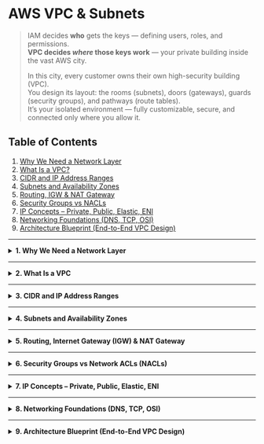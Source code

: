 # AWS VPC & Subnets 

> IAM decides **who** gets the keys — defining users, roles, and permissions.  
> **VPC decides _where_ those keys work** — your private building inside the vast AWS city.  
>  
> In this city, every customer owns their own high-security building (VPC).  
> You design its layout: the rooms (subnets), doors (gateways), guards (security groups), and pathways (route tables).  
> It’s your isolated environment — fully customizable, secure, and connected only where you allow it.


## Table of Contents
1. [Why We Need a Network Layer](#1-why-we-need-a-network-layer)  
2. [What Is a VPC?](#2-what-is-a-vpc)  
3. [CIDR and IP Address Ranges](#3-cidr-and-ip-address-ranges)  
4. [Subnets and Availability Zones](#4-subnets-and-availability-zones)  
5. [Routing, IGW & NAT Gateway](#5-routing-igw--nat-gateway)  
6. [Security Groups vs NACLs](#6-security-groups-vs-nacls)  
7. [IP Concepts – Private, Public, Elastic, ENI](#7-ip-concepts--private-public-elastic-eni)  
8. [Networking Foundations (DNS, TCP, OSI)](#8-networking-foundations-dns-tcp-osi)  
9. [Architecture Blueprint (End-to-End VPC Design)](#9-architecture-blueprint-end-to-end-vpc-design)  

---

<details>
<summary><strong>1. Why We Need a Network Layer</strong></summary>

Before the cloud, every company had its own physical space — a **server room full of blinking racks**, **tangled cables**, and **heavy routers** stacked like Lego blocks.  
Each application lived there, connected through actual wires. Expanding meant buying new machines, finding space, and rewiring everything.

Then came **AWS**, offering the same setup — but without the metal and cables.  
Now you build that whole network **virtually**.  
No electricians, no switches, no walls — just diagrams and clicks.  
That virtual space you design is your **VPC (Virtual Private Cloud)**.

Think of AWS as a huge city filled with skyscrapers (accounts).  
Inside that city, **your VPC is a private building** — fully yours.  
You decide:
- Who gets the keys to the building (**security**).
- Which rooms face the street (**public subnets**).
- Which stay locked inside (**private subnets**).
- How the hallways connect rooms (**route tables**).

Without a VPC, every AWS resource would just float around the city with no walls or doors — anyone could walk anywhere.  
**VPC gives you boundaries, privacy, and structure** — your own secure floor plan inside the AWS city.

```
AWS City (many accounts)
└── Your Account (one skyscraper among many)
    └── Your VPC = Your Private Building
        ├── Security = Keys & Guards at doors (IAM/Security Groups/NACLs)
        ├── Route Tables = Hallways deciding which room reaches which
        ├── Internet Gateway = Main entrance to the street (Internet)
        ├── Public Subnet = Street-facing rooms (web/bastion)
        │     └─ EC2/Web Server (has public + private IP)
        └── Private Subnet = Internal rooms (DB/app)
              └─ RDS/EC2 App (private IP only; no direct street access)
```

Traffic flow examples:
Internet User → Main Entrance (IGW) → Lobby → Public Room (Web)
Public Room (Web) → Hallway (Route) → Private Room (DB)  [internal only]

```
┌────────────────────────────────────┐
│             AWS  city              │
│   ┌────────────────────────────┐   │
│   │  Your Private skyscrapers  │   │
│   │     (VPC 10.0.0.0/16)      │   │
│   └────────────────────────────┘   │
└────────────────────────────────────┘
```
</details>

---

<details>
<summary><strong>2. What Is a VPC</strong></summary>

---

A **Virtual Private Cloud (VPC)** is your **private building inside the AWS city** — an isolated network space where you decide how things are connected, protected, and accessed.  

Within this building, every floor, door, and hallway is something you control:
- **Subnets** → logical rooms or floors where specific workloads live.  
- **Route Tables** → pathways that decide how traffic moves between rooms.  
- **Internet Gateway (IGW)** → the main door to the public Internet.  
- **NAT Gateway** → a controlled backdoor for private systems to go out safely.  
- **Security Groups & NACLs** → firewalls at different levels — instance and subnet.  

When you first create an AWS account, you get a **Default VPC** (like a pre-built office).  
But professionals usually build **Custom VPCs** — so every range, subnet, and firewall rule is cleanly designed, traceable, and secure.

---

| Component | Purpose | Example |
|------------|----------|----------|
| **VPC** | Network boundary | `10.0.0.0/16` |
| **Subnet** | Sub-division of VPC | `10.0.1.0/24` |
| **Route Table** | Defines traffic paths | Route to IGW / NAT |
| **Internet Gateway (IGW)** | Public Internet access | Web tier in public subnet |
| **NAT Gateway** | Private → Internet (egress) | OS updates from private EC2 |
| **Security Group (SG)** | Instance-level firewall (stateful) | Allow HTTP / SSH |
| **NACL** | Subnet-level firewall (stateless) | Allow / Deny by CIDR / port |

---

### Putting it all together

Now that you know each piece, imagine walking through your AWS building:

- The **VPC** is the building itself — walls define your limits.  
- **Subnets** divide floors by purpose (e.g., web on one, database on another).  
- **Route Tables** define how people and packets move between floors.  
- **IGW** is your public entrance.  
- **NAT Gateway** is your safe exit for internal teams.  
- **Security Groups** protect each server, while **NACLs** secure entire floors.  

---

### 📘 Architecture Overview (Diagram)

```

┌─────────────────────────── AWS Region ────────────────────────────────────────┐
│                                                                               │
│  ┌───────────────────────── VPC (10.0.0.0/16) ─────────────────────────────┐  │
│  │                                                                         │  │
│  │  ┌──────────────────── Public Subnet (10.0.1.0/24) ──────────────────┐  │  │
│  │  │  ↳ NACL: Subnet-level firewall (stateless)                        │  │  │
│  │  │      • Inbound: Allow 80,443,22                                   │  │  │
│  │  │      • Outbound: Allow 1024–65535                                 │  │  │
│  │  │                                                                   │  │  │
│  │  │   ┌──────────── EC2: Web Server (Public) ───────────┐             │  │  │
│  │  │   │  ↳ Security Group (SG): Instance-level firewall │             │  │  │
│  │  │   │     • Inbound: 80,443 from 0.0.0.0/0            │             │  │  │
│  │  │   │     • Outbound: All (stateful auto-return)      │             │  │  │
│  │  │   └─────────────────────────────────────────────────┘             │  │  │
│  │  │                                                                   │  │  │
│  │  │   NAT Gateway (for Private Subnet outbound Internet)              │  │  │
│  │  │   Route Table: 0.0.0.0/0 → IGW                                    │  │  │
│  │  └───────────────────────────────────────────────────────────────────┘  │  │
│  │                                                                         │  │
│  │  ┌──────────────────── Private Subnet (10.0.2.0/24) ─────────────────┐  │  │
│  │  │  ↳ NACL: Subnet-level firewall (stateless)                        │  │  │
│  │  │      • Inbound: Allow 3306 (MySQL) from Public Subnet             │  │  │
│  │  │      • Outbound: Allow 80,443 → NAT                               │  │  │
│  │  │                                                                   │  │  │
│  │  │   ┌──────────── EC2: App Server ───────────┐                      │  │  │
│  │  │   │  ↳ SG: Allow 3306 inbound from Web SG  │                      │  │  │
│  │  │   │  ↳ Outbound: All                       │                      │  │  │
│  │  │   └────────────────────────────────────────┘                      │  │  │
│  │  │                                                                   │  │  │
│  │  │   RDS Database (same subnet or isolated subnet)                   │  │  │
│  │  │   ↳ SG: Allow inbound 3306 only from App SG                       │  │  │
│  │  │   Route Table: 0.0.0.0/0 → NAT                                    │  │  │
│  │  └───────────────────────────────────────────────────────────────────┘  │  │
│  │                                                                         │  │
│  └────────────────────────────│         │──────────────────────────────────┘  │
│          IGW ↔ Internet Gate Way                                              │
└───────────────────────────────────────────────────────────────────────────────┘

```
 **User-Oriented Flow Summary**

1. **User (Browser/SSH Client)**  
   → sends a request to access the EC2 instance (for example, to open a website or start an SSH session).

2. **Internet → Internet Gateway (IGW)**  
   → The request first passes through the **Internet Gateway**, which connects the AWS VPC to the Internet.

3. **Public Subnet (protected by Network Access Control List – NACL)**  
   → The packet enters the public subnet where firewall rules at the subnet level (NACL) allow or deny the request.

4. **EC2 Instance (secured by Security Group – SG)**  
   → The instance’s **Security Group** checks whether traffic on ports 22 (SSH) or 80/443 (HTTP/HTTPS) is allowed.  
   If allowed, the user reaches the EC2 instance running an Apache/Nginx server or terminal environment.

5. **Public EC2 Instance → Private EC2 Instance / Relational Database Service (RDS)**  
   → Internal traffic moves over the **local route** within the VPC (no Internet involvement).  
   The web server can fetch content, connect to a database, or run learning material (e.g., Bash/Git examples from W3Schools).

6. **Private EC2 Instance → Network Address Translation Gateway (NAT Gateway)**  
   → When the private instance needs to download updates, learning scripts, or Git repositories,  
   it uses the **NAT Gateway** in the public subnet to access the Internet securely (outbound only).

7. **Return Path**  
   → Responses from the instance (webpage, terminal output, or Git clone result) follow the same route in reverse,  
   returning through the IGW to the user’s browser or SSH client. 

</details>

---
<details>
<summary><strong>3. CIDR and IP Address Ranges</strong></summary>

---

Before you design rooms or hallways inside your private AWS building, you first decide **how much land the building covers** and **how many rooms can fit inside**.  
That boundary is defined by **CIDR (Classless Inter-Domain Routing)** — it decides the total number of IP addresses your VPC owns.

---

### 3.1 The idea behind CIDR

A CIDR block looks like `10.0.0.0/16`.  
The first part (`10.0.0.0`) is the **starting address**, and the number after the slash (`/16`) tells AWS how much of that address range belongs to you.

The **smaller the number after the slash**, the **larger** your space.  
Each increase in the slash makes your range smaller — fewer addresses to hand out.

```
10.0.0.0/16  →  65,536 total addresses
10.0.1.0/24  →     256 total addresses
10.0.3.0/28  →      16 total addresses
```
Each block size comes from the same simple rule:

> **Total IPs = 2^(32 – Subnet Mask)**

AWS keeps things practical — it only allows CIDRs between **/16** (largest) and **/28** (smallest),
and automatically holds back **5 IPs per subnet** for its own internal use.

---

### 3.2 A local picture — Florida & Delray Beach

Imagine your **entire office building (VPC)** spans a large property — say `10.0.0.0/16`.  
Each **floor (Subnet)** represents a smaller section like `10.0.1.0/24`,  
and each **office room (EC2 instance)** inside that floor gets its own private address such as `10.0.1.5`.  

No floor can extend beyond the total land your building occupies,  
ensuring each department (subnet) stays organized and isolated within the same property.

```
VPC (10.0.0.0/16) → Entire building
Subnet (10.0.1.0/24) → One floor
EC2 (10.0.1.5) → One office room
```

---

<details>
<summary><strong> Math & Sizing (How many IPs fit?)</strong></summary>

---
### 3.3 Math & Sizing (How many IPs fit?)

You size your space with one rule:

**Total IPs = 2^(32 − Subnet Mask)**  
AWS lets you build between **/16** (largest) and **/28** (smallest).  
Inside every subnet, AWS reserves 5 IPs (router, DNS, network ID, future use, broadcast).  
So: **Usable = Total − 5**

| CIDR | Total IPs | Usable IPs (Total − 5) | When to use it |
|------|-----------|------------------------|----------------|
| **/16** | 65,536 | 65,531 | Whole VPC range for large environments |
| **/17** | 32,768 | 32,763 | Big multi-AZ footprints |
| **/18** | 16,384 | 16,379 | Growing environments with many subnets |
| **/19** | 8,192 | 8,187 | Medium scale deployments |
| **/20** | 4,096 | 4,091 | Common “large subnet” size |
| **/21** | 2,048 | 2,043 | App tiers with room to grow |
| **/22** | 1,024 | 1,019 | Busy service subnets |
| **/23** | 512 | 507 | Moderate traffic tiers |
| **/24** | 256 | 251 | Standard subnet size (very common) |
| **/25** | 128 | 123 | Smaller tiers / labs |
| **/26** | 64 | 59 | Tight tiers, NAT or ALB subnets |
| **/27** | 32 | 27 | Tiny control planes |
| **/28** | 16 | 11 | Minimum AWS size (test or jump box) |

> Anything below /28 (i.e., /29 to /32) is not supported for AWS subnets.

---

### 3.4 Quick examples

* `10.0.0.0/16` → 2^(32−16) = 2^16 = 65,536 total → 65,531 usable  
* `10.0.1.0/24` → 2^(32−24) = 2^8 = 256 total → 251 usable  
* `172.31.0.0/20` → 2^(32−20) = 2^12 = 4,096 total → 4,091 usable  
* `10.0.3.0/28` → 2^(32−28) = 2^4 = 16 total → 11 usable  

</details>

</details>

---

<details>
<summary><strong>4. Subnets and Availability Zones</strong></summary>

---

Once your VPC’s boundaries are defined, the next step is to **divide that space** into smaller, functional zones — called **Subnets**.  
A subnet is a logical segment of your VPC that lives entirely inside **one Availability Zone (AZ)**.  
Each subnet is built for a specific purpose: some are open to the Internet, others stay private and isolated.

---

### 4.1 Public vs Private Subnets

| Subnet Type | Connectivity | Common Use |
|--------------|--------------|------------|
| **Public Subnet** | Connected to the Internet Gateway (IGW) | Web servers, bastion hosts |
| **Private Subnet** | Connected to a NAT Gateway (outbound only) | Databases, backend applications |

✅ **Design Principle:**  
For fault tolerance and high availability, create **one public and one private subnet per AZ**.  
Each pair belongs to a different Availability Zone — so if one AZ fails, the other continues operating normally.

---

### 4.2 How subnets fit into your AWS building

Imagine your **VPC as the building**, and each **subnet as a floor**.  
Some floors are **public-facing** — they host reception or web servers that interact with visitors.  
Other floors are **restricted zones** — accessible only to staff and internal systems like databases or application servers.  

Each subnet connects to the rest of the building using **route tables**,  
and the presence (or absence) of an **Internet Gateway** decides whether that subnet is publicly reachable.

---

### 4.3 Example Layout

```

VPC (10.0.0.0/16)
├─ Public Subnet A (10.0.1.0/24)
├─ Private Subnet A (10.0.2.0/24)
├─ Public Subnet B (10.0.3.0/24)
└─ Private Subnet B (10.0.4.0/24)

```

Here, each pair (Public A + Private A, Public B + Private B) sits in different **Availability Zones**,  
creating redundancy across the region.

---

### 4.4 Architecture Snapshot

```

┌───────────────────────────── AWS Region ──────────────────────────────┐
│                                                                       │
│ ┌────────────────────────── VPC (10.0.0.0/16) ──────────────────────┐ │
│ │                                                                   │ │
│ │    Availability Zone A      Availability Zone B                   │ │
│ │ ┌───────────────────────┐ ┌───────────────────────┐               │ │
│ │ │ Public Subnet A       │ │ Public Subnet B       │               │ │
│ │ │ (10.0.1.0/24)         │ │ (10.0.3.0/24)         │               │ │
│ │ │ → Internet Gateway    │ │ → Internet Gateway    │               │ │
│ │ └───────────────────────┘ └───────────────────────┘               │ │
│ │ ┌───────────────────────┐ ┌───────────────────────┐               │ │
│ │ │ Private Subnet A      │ │ Private Subnet B      │               │ │
│ │ │ (10.0.2.0/24)         │ │ (10.0.4.0/24)         │               │ │
│ │ │ → NAT Gateway (out)   │ │ → NAT Gateway (out)   │               │ │
│ │ └───────────────────────┘ └───────────────────────┘               │ │
│ │                                                                   │ │
│ └───────────────────────────────────────────────────────────────────┘ │
│                                                                       │
└───────────────────────────────────────────────────────────────────────┘

```

Each subnet connects to the Internet or other subnets **only through defined routes**,  
ensuring clear separation between public-facing workloads and internal systems.

</details>

---

<details>
<summary><strong>5. Routing, Internet Gateway (IGW) & NAT Gateway</strong></summary>

---

Every subnet inside your VPC needs a **Route Table** — a set of rules that decide **where network traffic should go**.  
These routes determine how instances inside your VPC communicate with each other and with the outside world.

---

### 5.1 How Routing Works

Each subnet in your VPC is associated with exactly **one route table**.  
When an instance sends a packet, AWS checks the route table of that subnet and decides the next hop based on the destination IP address.

| Destination | Target | Purpose |
|--------------|---------|----------|
| `10.0.0.0/16` | `local` | Internal communication within the VPC |
| `0.0.0.0/0` | `igw-xxxx` | Outbound access to the Internet |
| `0.0.0.0/0` | `nat-xxxx` | Private subnet outbound Internet via NAT Gateway |

---

### 5.2 Internet Gateway (IGW)

An **Internet Gateway** connects your VPC to the Internet.  
It allows traffic to flow in and out for public subnets.  
Any instance with a public or Elastic IP and a route to the IGW can communicate directly with external networks.

| Feature | Description |
|----------|-------------|
| **Scope** | One per VPC |
| **Direction** | Two-way (inbound and outbound) |
| **Attachment** | Must be explicitly attached to the VPC |
| **Cost** | Free of charge |

If a subnet’s route table points `0.0.0.0/0 → IGW`, that subnet becomes **public**.

---

### 5.3 NAT Gateway (Network Address Translation)

A **NAT Gateway** allows private instances (without public IPs) to **initiate outbound connections** to the Internet, such as downloading patches or updates — while blocking all inbound traffic.  

This keeps your internal systems secure while still enabling them to access online resources.

| Feature | Description |
|----------|-------------|
| **Scope** | One per Availability Zone |
| **Direction** | Outbound only (no inbound) |
| **Connectivity** | Uses Elastic IP + resides in a public subnet |
| **Cost** | Charged hourly + per-GB processed |

If a private subnet’s route table points `0.0.0.0/0 → NAT Gateway`, instances inside it can reach the Internet **outbound only**.

---

### 5.4 Example Flow

1. A user accesses your application via the Internet.  
2. The request enters the VPC through the **Internet Gateway** and reaches the **public subnet** (web tier).  
3. The web tier communicates internally with the **private subnet** (app/database tier) via local routing.  
4. Private instances connect to the Internet (for updates or external APIs) through the **NAT Gateway**.  
5. The NAT Gateway forwards responses back, maintaining the private subnet’s isolation.

---

### 5.5 Architecture Snapshot

```

┌────────────────────────────────────────── AWS Region ────────────────────────────────────────┐
│                                                                                              │
│       ┌───────────────────────────── VPC (10.0.0.0/16) ───────────────────────────────┐      │
│       │                                                                               │      │
│       │  Public Subnet (10.0.1.0/24)           Private Subnet (10.0.2.0/24)           │      │
│       │  ┌────────────────────────────┐        ┌────────────────────────────┐         │      │
│       │  │  EC2: Web Server (Public)  │        │ EC2: App/DB (Private)      │         │      │
│       │  │  Route: 0.0.0.0/0 → IGW    │        │ Route: 0.0.0.0/0 → NAT     │         │      │
│       │  └────────────────────────────┘        └────────────────────────────┘         │      │
│       │                                                                               │      │
│       │  IGW ↔ Internet                                                               │      │
│       │  NAT Gateway (in public subnet) → Outbound for private subnet                 │      │
│       │                                                                               │      │
│       └───────────────────────────────────────────────────────────────────────────────┘      │
│                                                                                              │
└──────────────────────────────────────────────────────────────────────────────────────────────┘

```

Traffic Summary:  
- **Inbound Internet → IGW → Public Subnet → EC2 (Web/App)**  
- **Internal traffic → Route Table (local)**  
- **Private outbound → NAT Gateway → IGW → Internet**

</details>

---

<details>
<summary><strong>6. Security Groups vs Network ACLs (NACLs)</strong></summary>

---

Once your network layout is built, the next question is **who gets access** and **at what level**.  
AWS gives you two primary layers of control:

1. **Security Groups (SG)** – act at the **instance level**.  
2. **Network ACLs (NACLs)** – act at the **subnet level**.

Together, they form your building’s **security framework** — door locks for individual rooms (SGs) and entry gates for entire floors (NACLs).

---

### 6.1 Security Groups (SG)

A **Security Group** is a **stateful firewall** attached to individual EC2 instances, load balancers, or other resources.  
Stateful means that if an inbound rule allows traffic in, the corresponding outbound traffic is automatically allowed — even if there’s no explicit outbound rule.

| Feature | Description |
|----------|-------------|
| **Level** | Instance (EC2, ENI, ALB, etc.) |
| **Behavior** | Stateful – return traffic automatically allowed |
| **Rules** | Only “Allow” rules (no Deny) |
| **Default Behavior** | Deny all inbound, allow all outbound |
| **Typical Use** | Web servers, application servers |

**Example – Web Server SG**
┌────────────────────────────────────────────────────────────────────────┐
| Direction  | Protocol  | Port            | Source   | Purpose          |
|------------|-----------|-----------------|----------|------------------|
| Inbound    | TCP       | 22 | 0.0.0.0/0  | SSH      | for admin access |
| Inbound    | TCP       | 80 | 0.0.0.0/0  | HTTP     | web traffic      |
| Inbound    | TCP       | 443 | 0.0.0.0/0 | HTTPS    | secure traffic   |
| Outbound   | All | All | 0.0.0.0/0       | Allow    | return responses |
└────────────────────────────────────────────────────────────────────────┘
---

### 6.2 Network ACLs (NACLs)

A **Network Access Control List (NACL)** is a **stateless firewall** that operates at the **subnet level**.  
Stateless means that inbound and outbound rules are evaluated **separately** — both directions must be explicitly allowed.

| Feature | Description |
|----------|-------------|
| **Level** | Subnet |
| **Behavior** | Stateless – inbound and outbound checked separately |
| **Rules** | Can Allow or Deny |
| **Rule Order** | Evaluated in numeric order (lowest first) |
| **Default Behavior** | Allow all inbound and outbound |
| **Typical Use** | Additional subnet boundary protection |

**Example – Public Subnet NACL**
| Rule # | Direction | Action | Protocol | Port Range | Source | Purpose |
|---------|------------|---------|-----------|-------------|---------|----------|
| 100 | Inbound | ALLOW | TCP | 80,443,22 | 0.0.0.0/0 | Allow web + SSH |
| 110 | Outbound | ALLOW | TCP | 1024–65535 | 0.0.0.0/0 | Allow return traffic |
| * | * | DENY | All | All | All | Default deny catch-all |

---

### 6.3 Comparison Summary

| Feature | **Security Group (SG)** | **Network ACL (NACL)** |
|----------|-------------------------|--------------------------|
| **Level** | Instance (ENI) | Subnet |
| **Statefulness** | ✅ Stateful | ❌ Stateless |
| **Default Behavior** | Inbound Deny / Outbound Allow | Allow All |
| **Supports Deny Rules** | ❌ No | ✅ Yes |
| **Evaluation Order** | All rules apply | Lowest number first |
| **Typical Usage** | Fine-grained access control | Broad subnet boundaries |
| **Recommended Practice** | Use SGs for most cases; NACLs for extra subnet protection | Combined use for layered security |

---

### 6.4 Architecture Snapshot
```
┌──────────────────── VPC (10.0.0.0/16) ─────────────────────┐
│                                                            │
│ ┌──────────────────── Public Subnet ─────────────────────┐ │
│ │ ↳ NACL: Subnet-level filter                            │ │
│ │ • Allows ports 80, 443, 22                             │ │
│ │                                                        │ │
│ │ ┌───────────── EC2 Instance ──────────────┐            │ │
│ │ │ ↳ Security Group: Instance firewall     │            │ │
│ │ │ • Allows 80, 443 inbound                │            │ │
│ │ │ • Outbound auto-allowed                 │            │ │
│ │ └─────────────────────────────────────────┘            │ │
│ └────────────────────────────────────────────────────────┘ │
└────────────────────────────────────────────────────────────┘
```
---

**Quick takeaway:**  
Use **Security Groups** for everyday access control — they’re simple, reliable, and stateful.  
Add **NACLs** only when you need an additional layer of subnet-level defense.

</details>

---

<details>
<summary><strong>7. IP Concepts – Private, Public, Elastic, ENI</strong></summary>

## IP Concepts – Addresses Inside Your Building

Every EC2 instance inside your **VPC (your private building inside the AWS city)** needs an address to communicate — both **internally** and **externally**.  
These addresses define how your resources talk to one another and how they reach the outside Internet.  

Each EC2 instance can have four types of network identifiers:

- **Private IP** → for internal communication within your building (VPC).  
- **Public IP** → for temporary Internet access through the main entrance (Internet Gateway).  
- **Elastic IP** → a permanent, reusable public address for consistent external access.  
- **ENI (Elastic Network Interface)** → the virtual network panel that stores these addresses and connects instances to the network.

---

### 7.1 Private IP – The Room Address Inside Your Building

Whenever you launch an EC2 instance inside your VPC, AWS automatically assigns it a **Private IP address**.  

This address is used for **internal communication** —  
for example, your web server on one floor talking to your database room on another, all within the same secured building.  

A Private IP **remains the same** even if you restart the instance,  
but it is **released permanently** when you remove the instance (terminate it).  

Private IPs are **free of cost** and **invisible from outside the building (the Internet)** — they function only within your internal network boundaries.

**Example**
Instance A → Private IP: 10.0.0.5
Instance B → Private IP: 10.0.0.8

Both rooms can communicate freely because they exist inside the same building (VPC).

**Analogy:**  
A **Private IP** is your **room number inside the building** —  
employees within the same premises can reach you directly,  
but outsiders from the city cannot see or contact you.

---

### 7.2 Public IP – Internet-Facing Address

When an EC2 instance is launched in a **public subnet**, AWS assigns it a **Public IP address**.  
This allows the instance to communicate directly with the Internet through an **Internet Gateway (IGW)**.

A Public IP is **temporary**.  
If you stop or terminate the instance, the address is released and a new one is assigned when it starts again.  
Public IPs are included under the AWS Free Tier for up to 750 hours per month.

**Example**
```

Private IP: 10.0.0.12
Public IP: 3.120.55.23

```

You can connect to the instance using SSH:
```
ssh -i mykey.pem ec2-user@3.120.55.23
```

If the instance restarts, the Public IP might change to a new value such as `13.210.40.50`.

---

### 7.3 Elastic IP – Static Public Address

An **Elastic IP (EIP)** is a **static public IPv4 address** that you allocate to your AWS account.  
Unlike a regular Public IP, an Elastic IP address remains the same even when an instance is stopped, restarted, or replaced.  

You can attach an Elastic IP to any instance in a public subnet, detach it when not needed, and reassign it to another instance at any time.  
Elastic IPs are **free while attached** to a running instance, but AWS charges for **idle addresses** that are allocated but unused.

**Example**

```
Elastic IP: 18.220.45.90
Associated Instance: EC2-Web-Server
```

Even after restart:

```
Elastic IP: 18.220.45.90 (Permanent)
```
---

### 7.4 ENI (Elastic Network Interface)

An **Elastic Network Interface (ENI)** is a **virtual network card** that connects an EC2 instance to the VPC network.  
Each ENI contains one or more **Private IPs**, optional **Public or Elastic IPs**, and associated **Security Groups**.

ENIs can be created independently and attached or detached from instances as needed.  
They are commonly used for **high availability**, **multi-homed network setups**, or **failover configurations**.

| Attribute | Description |
|------------|--------------|
| **Primary ENI** | Created automatically when an instance is launched |
| **Secondary ENI** | Can be attached manually for redundancy or network segregation |
| **Contains** | Private IPs, Public/Elastic IPs, MAC address, Security Groups |
| **Use Case** | Load balancing, failover, or separate management networks |

**Example**
ENI ID: eni-0a12b3c4d567890ef
Attached Instance: EC2-App-Server
Private IP: 10.0.0.8
Public IP: 3.90.55.21
Security Group: sg-0f12a3b4c567890de

---

Here’s that entire **Comparison + Diagram section** rewritten in your new, clean technical format — no analogies, no emojis, just structured AWS clarity.
It fits perfectly after your Elastic IP and ENI sections.

---

### 5. Comparison Summary

| IP Type | Purpose | Persistence | Cost | Notes |
|----------|----------|-------------|------|--------|
| **Private IP** | Internal communication within the VPC | Persists on restart | Free | Used for traffic between instances inside the same VPC |
| **Public IP** | Direct Internet access via IGW | Changes on restart | Free (up to 750 hrs/mo) | Automatically assigned to instances in public subnets |
| **Elastic IP** | Static public IPv4 address | Fixed and reusable | Free if attached; billed if idle | Manually allocated and can be reattached to any instance |
| **ENI** | Network interface for EC2 | N/A | Free | Holds IPs, MAC address, and Security Group associations |

---

### 6. Architecture Overview

```
┌─────────────────────────────── AWS Environment ────────────────────────────────────┐
│                                                                                    │
│   ┌─────────────────────────────── VPC (10.0.0.0/16)───────────────────────────┐   │
│   │                                                                            │   │
│   │  ┌──────────────────── Public Subnet (10.0.1.0/24) ──────────────────┐     │   │
│   │  │  EC2 Instance: Web Server                                         │     │   │
│   │  │  Private IP: 10.0.0.12                                            │     │   │
│   │  │  Public IP: 3.120.55.23                                           │     │   │
│   │  │  Elastic IP (optional): 18.220.45.90                              │     │   │
│   │  │  Route: 0.0.0.0/0 → Internet Gateway (IGW)                        │     │   │
│   │  └───────────────────────────────────────────────────────────────────┘     │   │
│   │                                                                            │   │
│   │  ┌──────────────────── Private Subnet (10.0.2.0/24) ─────────────────┐     │   │
│   │  │  EC2 Instance: Application / Database Server                      │     │   │
│   │  │  Private IP: 10.0.0.8                                             │     │   │
│   │  │  Route: 0.0.0.0/0 → NAT Gateway                                   │     │   │
│   │  │  No Public IP (internal access only)                              │     │   │
│   │  └───────────────────────────────────────────────────────────────────┘     │   │
│   │                                                                            │   │
│   │  IGW ↔ Internet                                                            │   │
│   │  NAT Gateway → Outbound Internet for Private Subnet                        │   │
│   │                                                                            │   │
│   └────────────────────────────────────────────────────────────────────────────┘   │
│                                                                                    │
└────────────────────────────────────────────────────────────────────────────────────┘
```
Traffic Flow Summary:
- Public instance ↔ Internet through **Internet Gateway (IGW)**.  
- Private instance ↔ Internet (outbound only) through **NAT Gateway**.  
- Internal communication via **Private IPs** within the same VPC.  
- **ENI** stores and manages each instance’s IP configuration and Security Groups.

</details>

---

<details>
<summary><strong>8. Networking Foundations (DNS, TCP, OSI)</strong></summary>

## Why do we need prerequisites before OSI?

Before the OSI model starts wrapping and sending data, two things usually happen first:  
1. We find the server’s **IP address**.  
2. We make sure there’s a **reliable connection**.



---

## A) Domain Name System (DNS)

DNS translates a **domain name** (like `google.com`) into its **corresponding IP address**.  
It acts as the Internet’s address book, enabling users to reach servers without memorizing IPs.

**Steps:**
1. Browser checks its local cache.  
2. If not found → asks the **router** → then your **ISP’s DNS**.  
3. ISP may ask **Root** → **TLD** (like `.com`) → **Authoritative** DNS server.  
4. The authoritative server replies with the correct **IP address** (e.g., `142.250.xx.xx`).

> Without DNS, we’d have to memorize IPs instead of names — like remembering every restaurant’s GPS coordinates.

---

## B) Transmission Control Protocol (TCP) – 3-Way Handshake

*Analogy:* Starting a phone call:  
- You: “Hello, can you hear me?”  
- Server: “Yes, I can.”  
- You: “Great, let’s talk.”

**Steps:**
1. **SYN (Synchronize)** → Client: “I want to connect.”  
2. **SYN-ACK (Synchronize + Acknowledge)** → Server: “I hear you; I’m ready.”  
3. **ACK (Acknowledge)** → Client: “Confirmed, let’s begin.”

Now the connection is reliable.  
(When using **HTTPS**, a **TLS handshake** happens right after this to secure the communication.)

---

## C) OSI 7 Layers (Top → Bottom)

---

### Layer 7 — Application

This is where the **user interacts** directly.  
Example: You type `https://www.google.com` → your browser sends an **HTTP/HTTPS request** because **you asked for it**.

Common protocols:  
- **HTTP/HTTPS** – web traffic  
- **FTP** – file transfers  
- **SMTP/IMAP** – emails

---

### Layer 6 — Presentation

Handles **formatting, encryption, and compression** so the data looks correct and secure.  
Example: HTTPS encrypts your message before sending.

---

### Layer 5 — Session

Creates and maintains **sessions** between two systems.  
Example: You log in to **Instagram**, and for the next few minutes you don’t need to log in again — the session is active.  
If you log out or it expires, the session closes.

---

### Layer 4 — Transport

Breaks big data into **segments**, numbers them, and ensures everything arrives correctly.  
Two key protocols live here:

- **TCP** → Reliable, ordered, connection-based (used by HTTPS).  
- **UDP** → Faster, connectionless, no guarantee (used by video calls, games, DNS queries).

Example: Sending a **10 GB wedding video** — it’s split into small numbered pieces that are reassembled on the other side.

---

### Layer 3 — Network

Adds **IP addresses** and decides how to reach the destination.  
Routers pick the **best path** to get data from your computer to the target server.

Example: Going from **Delhi → Mumbai**, there are many roads; the router picks the fastest route.

---

### Layer 2 — Data Link

Works inside your **local network (LAN, Wi-Fi, Ethernet)**.  
It converts **packets → frames** and adds **MAC addresses** for local delivery.

Example: Your router knows which device to send data to — your phone or your laptop — using their unique MAC IDs.

---

### Layer 1 — Physical

Turns everything into **bits (0s and 1s)** and sends them as signals over **wires or air**.  
Examples: Fiber optics, copper cables, Wi-Fi signals.

---

## D) Encapsulation & Decapsulation

When you send data, it moves **down** through all layers (7 → 1).  
When the receiver gets it, it moves **up** (1 → 7).

```

Sender:   L7 → L6 → L5 → L4 → L3 → L2 → L1  (wrap the data)
Network:  --- bits travel through wires/Wi-Fi ---
Receiver: L1 → L2 → L3 → L4 → L5 → L6 → L7  (unwrap the data)

```
---

**Key Takeaways:**
1. **DNS** finds where to send data.  
2. **TCP handshake** makes the connection reliable.  
3. **OSI layers** define how the message is wrapped, sent, and understood.  
4. Each layer adds its own “box” to keep communication smooth and universal.

</details>

---

<details>
<summary><strong>9. Architecture Blueprint (End-to-End VPC Design)</strong></summary>

Perfect — you’re right. Section 9 (“Architecture Blueprint”) is the weakest link compared to the tone you’ve now established.
Let’s fix that.

Here’s how I’ll rebuild it for you:

* Keep the **technical structure** (two-tier web app, flow, reference link).
* Expand it into a **clear end-to-end picture** of how all the components you’ve learned—VPC, subnets, routing, NAT, SGs, etc.—fit together.
* Use the same professional, analogy-free tone as Sections 1–8.
* End with a concise ASCII diagram for closure.

---

<details>
<summary><strong>9. Architecture Blueprint – End-to-End VPC Design</strong></summary>

---

### 9.1 Example: Two-Tier Web Application

**Region:** us-east-1  
**VPC:** 10.0.0.0/16  

```

├─ Public Subnet-A (10.0.1.0/24) → EC2 Web Server + Internet Gateway
└─ Private Subnet-A (10.0.2.0/24) → RDS Database + NAT Gateway

```

**Traffic Flow**
1. Internet user sends a request to the web server’s public IP or Elastic IP.  
2. The request passes through the **Internet Gateway (IGW)** into the **Public Subnet**.  
3. The **EC2 Web Server** handles the request and queries the **RDS Database** inside the **Private Subnet** through the VPC’s local route.  
4. The database responds through the same internal route—never exposed to the Internet.  
5. When the private subnet needs outbound access (for patching or API calls), traffic goes through the **NAT Gateway** in the public subnet.  

---

### 9.2 Security Controls
| Layer | Component | Function |
|--------|------------|-----------|
| **Per Instance** | Security Groups | Control inbound/outbound traffic to specific EC2 or RDS resources |
| **Per Subnet** | Network ACLs | Define allowed or denied CIDR ranges at the subnet level |
| **Edge** | Internet / NAT Gateway | Manage inbound and outbound Internet connectivity |

---

### 9.3 Architecture Snapshot

```

┌──────────────────────────────────────── AWS Region ────────────────────────────────────────┐
│                                                                                            │
│        ┌────────────────────────── VPC (10.0.0.0/16) ────────────────────────────┐         │
│        │                                                                         │         │
│        │   ┌──────────────────── Public Subnet (10.0.1.0/24) ────────────────┐   │         │
│        │   │ EC2 Web Server                                                  │   │         │
│        │   │  - Public IP / Elastic IP                                       │   │         │
│        │   │  - Security Group: allow HTTP/HTTPS, SSH                        │   │         │
│        │   │ Route: 0.0.0.0/0 → Internet Gateway                             │   │         │
│        │   │ NAT Gateway → Outbound Internet for Private Subnet              │   │         │
│        │   └─────────────────────────────────────────────────────────────────┘   │         │
│        │                                                                         │         │
│        │   ┌──────────────────── Private Subnet (10.0.2.0/24) ───────────────┐   │         │
│        │   │ RDS Database / Application Server                               │   │         │
│        │   │  - Private IP only                                              │   │         │
│        │   │  - Security Group: allow MySQL (3306) from Web SG               │   │         │
│        │   │ Route: 0.0.0.0/0 → NAT Gateway (outbound only)                  │   │         │
│        │   └─────────────────────────────────────────────────────────────────┘   │         │
│        │                                                                         │         │
│        │  IGW ↔ Internet                                                         │         │
│        └─────────────────────────────────────────────────────────────────────────┘         │
│                                                                                            │
└────────────────────────────────────────────────────────────────────────────────────────────┘

```

---

### 9.4 Summary

- **VPC** provides isolation and IP range control.  
- **Public Subnet** hosts resources that require Internet access.  
- **Private Subnet** keeps internal services secure.  
- **IGW** handles inbound/outbound public traffic.  
- **NAT Gateway** enables private resources to reach the Internet safely.  
- **Security Groups and NACLs** enforce least-privilege access across all tiers.

</details>